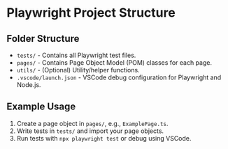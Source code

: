 # Playwright Project Structure

## Folder Structure

- `tests/` - Contains all Playwright test files.
- `pages/` - Contains Page Object Model (POM) classes for each page.
- `utils/` - (Optional) Utility/helper functions.
- `.vscode/launch.json` - VSCode debug configuration for Playwright and Node.js.

## Example Usage

1. Create a page object in `pages/`, e.g., `ExamplePage.ts`.
2. Write tests in `tests/` and import your page objects.
3. Run tests with `npx playwright test` or debug using VSCode.